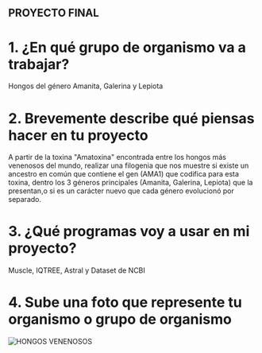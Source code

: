 ## PROYECTO FINAL

# 1. ¿En qué grupo de organismo va a trabajar?

Hongos del género Amanita, Galerina y Lepiota

# 2. Brevemente describe qué piensas hacer en tu proyecto

A partir de la toxina "Amatoxina" encontrada entre los hongos más venenosos del mundo, realizar una filogenia que
nos muestre si existe un ancestro en común que contiene el gen (AMA1) que codifica para esta toxina, dentro los 3 géneros principales 
(Amanita, Galerina, Lepiota) que la presentan,o si es un carácter nuevo que cada género evolucionó por separado.


# 3. ¿Qué programas voy a usar en mi proyecto?

Muscle, IQTREE, Astral y Dataset de NCBI

# 4. Sube una foto que represente tu organismo o grupo de organismo

![HONGOS VENENOSOS](https://es.gizmodo.com/app/uploads/2023/05/f288a127956e973d38ee7b2d5f8de2dd.jpg)
